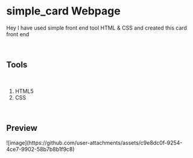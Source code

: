 # simple_card Webpage
<p>Hey I have used simple front end tool HTML & CSS and created this card front end </p>
<br>
<h2>Tools</h2>
<br>
<ol>
  <li>HTML5</li>
  <li>CSS</li>
</ol>
<br>
<h2>Preview</h2>
![image](https://github.com/user-attachments/assets/c9e8dc0f-9254-4ce7-9902-58b7b8b1f9c8)


